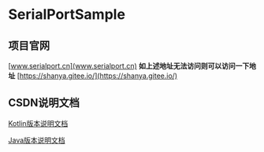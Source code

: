 # SerialPortSample

## 项目官网

[www.serialport.cn](www.serialport.cn)
**如上述地址无法访问则可以访问一下地址**
[https://shanya.gitee.io/](https://shanya.gitee.io/)

## CSDN说明文档

[Kotlin版本说明文档](https://blog.csdn.net/qq_41121080/article/details/118990337)  

[Java版本说明文档](https://blog.csdn.net/qq_41121080/article/details/118992207)
